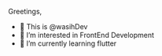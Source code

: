 Greetings,
  
- 👋 This is @wasihDev
- 👀 I’m interested in FrontEnd Development
- 🌱 I’m currently learning flutter


